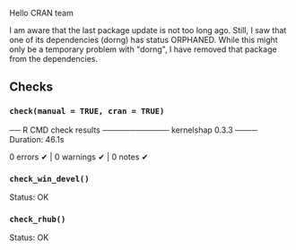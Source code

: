 Hello CRAN team

I am aware that the last package update is not too long ago. Still, I saw that
one of its dependencies (dorng) has status ORPHANED. While this might only be a 
temporary problem with "dorng", I have removed that package from the dependencies.

## Checks

### `check(manual = TRUE, cran = TRUE)`

── R CMD check results ──────────── kernelshap 0.3.3 ────
Duration: 46.1s

0 errors ✔ | 0 warnings ✔ | 0 notes ✔

### `check_win_devel()`

Status: OK

### `check_rhub()`

Status: OK


